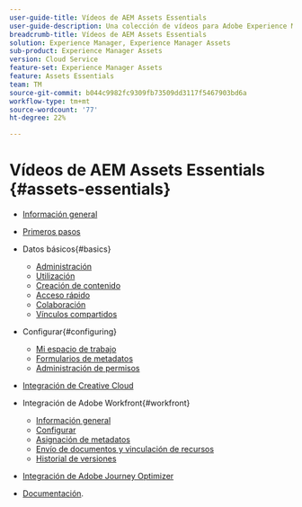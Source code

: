 ```yaml
---
user-guide-title: Vídeos de AEM Assets Essentials
user-guide-description: Una colección de vídeos para Adobe Experience Manager Assets Essentials.
breadcrumb-title: Vídeos de AEM Assets Essentials
solution: Experience Manager, Experience Manager Assets
sub-product: Experience Manager Assets
version: Cloud Service
feature-set: Experience Manager Assets
feature: Assets Essentials
team: TM
source-git-commit: b044c9982fc9309fb73509dd3117f5467903bd6a
workflow-type: tm+mt
source-wordcount: '77'
ht-degree: 22%

---
```



# Vídeos de AEM Assets Essentials {#assets-essentials}

+ [Información general](overview.md)

+ [Primeros pasos](./getting-started.md)

+ Datos básicos{#basics}
   + [Administración](basics/managing.md)
   + [Utilización](basics/using.md)
   + [Creación de contenido](basics/creating.md)
   + [Acceso rápido](basics/quick-access.md)
   + [Colaboración](basics/collaborating.md)
   + [Vínculos compartidos](basics/link-sharing.md)

+ Configurar{#configuring}
   + [Mi espacio de trabajo](configuring/my-workspace.md)
   + [Formularios de metadatos](configuring/metadata-forms.md)
   + [Administración de permisos](configuring/permissions-management.md)

+ [Integración de Creative Cloud](integrations/creative-cloud.md)

+ Integración de Adobe Workfront{#workfront}
   + [Información general](./integrations/workfront/overview.md)
   + [Configurar](./integrations/workfront/configure.md)
   + [Asignación de metadatos](./integrations/workfront/map-metadata.md)
   + [Envío de documentos y vinculación de recursos](./integrations/workfront/link-send.md)
   + [Historial de versiones](./integrations/workfront/versions.md)

+ [Integración de Adobe Journey Optimizer](https://experienceleague.adobe.com/docs/journey-optimizer-learn/tutorials/create-messages/create-email-content-with-the-message-editor.html?lang=es)

+ [Documentación](https://experienceleague.adobe.com/docs/experience-manager-assets-essentials/help/introduction.html).
